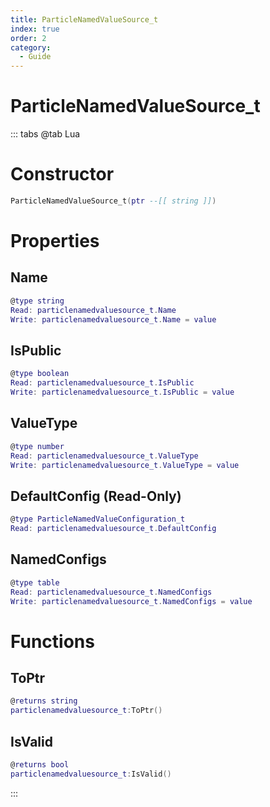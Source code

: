 ```yaml
---
title: ParticleNamedValueSource_t
index: true
order: 2
category:
  - Guide
---
```


# ParticleNamedValueSource_t

::: tabs
@tab Lua
# Constructor
```lua
ParticleNamedValueSource_t(ptr --[[ string ]])
```
# Properties
## Name 
```lua
@type string
Read: particlenamedvaluesource_t.Name
Write: particlenamedvaluesource_t.Name = value
```
## IsPublic 
```lua
@type boolean
Read: particlenamedvaluesource_t.IsPublic
Write: particlenamedvaluesource_t.IsPublic = value
```
## ValueType 
```lua
@type number
Read: particlenamedvaluesource_t.ValueType
Write: particlenamedvaluesource_t.ValueType = value
```
## DefaultConfig (Read-Only)
```lua
@type ParticleNamedValueConfiguration_t
Read: particlenamedvaluesource_t.DefaultConfig
```
## NamedConfigs 
```lua
@type table
Read: particlenamedvaluesource_t.NamedConfigs
Write: particlenamedvaluesource_t.NamedConfigs = value
```
# Functions
## ToPtr
```lua
@returns string
particlenamedvaluesource_t:ToPtr()
```
## IsValid
```lua
@returns bool
particlenamedvaluesource_t:IsValid()
```

:::
